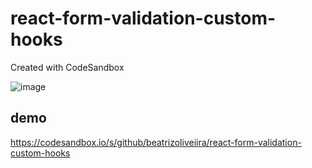 # react-form-validation-custom-hooks
Created with CodeSandbox

![image](https://user-images.githubusercontent.com/65451957/147979511-12aab9db-b94c-4834-8d28-dee61607ed49.png)

## demo
https://codesandbox.io/s/github/beatrizoliveiira/react-form-validation-custom-hooks
